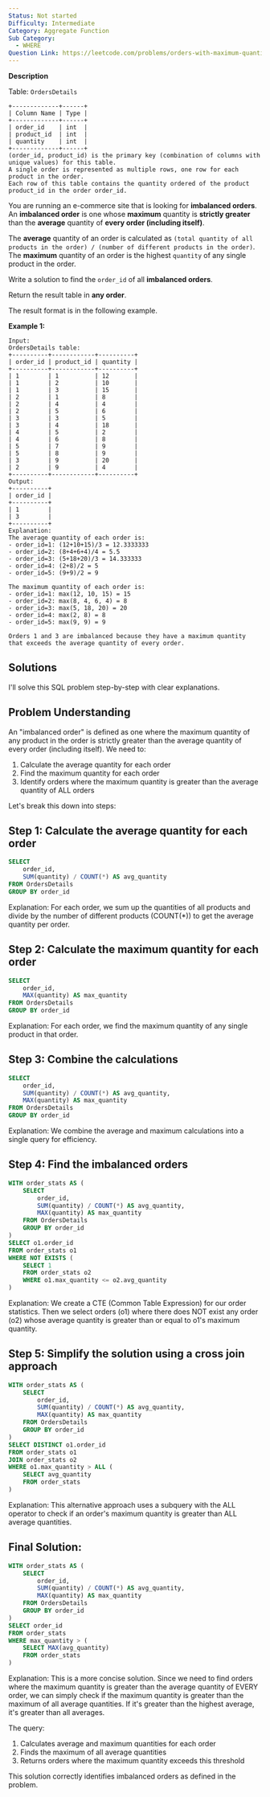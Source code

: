 ```yaml
---
Status: Not started
Difficulty: Intermediate
Category: Aggregate Function
Sub Category:
  - WHERE
Question Link: https://leetcode.com/problems/orders-with-maximum-quantity-above-average
---
```

**Description**

Table: `OrdersDetails`

```Plain
+-------------+------+
| Column Name | Type |
+-------------+------+
| order_id    | int  |
| product_id  | int  |
| quantity    | int  |
+-------------+------+
(order_id, product_id) is the primary key (combination of columns with unique values) for this table.
A single order is represented as multiple rows, one row for each product in the order.
Each row of this table contains the quantity ordered of the product product_id in the order order_id.
```

You are running an e-commerce site that is looking for **imbalanced orders**. An **imbalanced order** is one whose **maximum** quantity is **strictly greater** than the **average** quantity of **every order (including itself)**.

The **average** quantity of an order is calculated as `(total quantity of all products in the order) / (number of different products in the order)`. The **maximum** quantity of an order is the highest `quantity` of any single product in the order.

Write a solution to find the `order_id` of all **imbalanced orders**.

Return the result table in **any order**.

The result format is in the following example.

**Example 1:**

```Plain
Input:
OrdersDetails table:
+----------+------------+----------+
| order_id | product_id | quantity |
+----------+------------+----------+
| 1        | 1          | 12       |
| 1        | 2          | 10       |
| 1        | 3          | 15       |
| 2        | 1          | 8        |
| 2        | 4          | 4        |
| 2        | 5          | 6        |
| 3        | 3          | 5        |
| 3        | 4          | 18       |
| 4        | 5          | 2        |
| 4        | 6          | 8        |
| 5        | 7          | 9        |
| 5        | 8          | 9        |
| 3        | 9          | 20       |
| 2        | 9          | 4        |
+----------+------------+----------+
Output:
+----------+
| order_id |
+----------+
| 1        |
| 3        |
+----------+
Explanation:
The average quantity of each order is:
- order_id=1: (12+10+15)/3 = 12.3333333
- order_id=2: (8+4+6+4)/4 = 5.5
- order_id=3: (5+18+20)/3 = 14.333333
- order_id=4: (2+8)/2 = 5
- order_id=5: (9+9)/2 = 9

The maximum quantity of each order is:
- order_id=1: max(12, 10, 15) = 15
- order_id=2: max(8, 4, 6, 4) = 8
- order_id=3: max(5, 18, 20) = 20
- order_id=4: max(2, 8) = 8
- order_id=5: max(9, 9) = 9

Orders 1 and 3 are imbalanced because they have a maximum quantity that exceeds the average quantity of every order.
```

## Solutions

I'll solve this SQL problem step-by-step with clear explanations.

## Problem Understanding

An "imbalanced order" is defined as one where the maximum quantity of any product in the order is strictly greater than the average quantity of every order (including itself). We need to:

1. Calculate the average quantity for each order
2. Find the maximum quantity for each order
3. Identify orders where the maximum quantity is greater than the average quantity of ALL orders

Let's break this down into steps:

## Step 1: Calculate the average quantity for each order

```SQL
SELECT
    order_id,
    SUM(quantity) / COUNT(*) AS avg_quantity
FROM OrdersDetails
GROUP BY order_id
```

Explanation: For each order, we sum up the quantities of all products and divide by the number of different products (COUNT(*)) to get the average quantity per order.

## Step 2: Calculate the maximum quantity for each order

```SQL
SELECT
    order_id,
    MAX(quantity) AS max_quantity
FROM OrdersDetails
GROUP BY order_id
```

Explanation: For each order, we find the maximum quantity of any single product in that order.

## Step 3: Combine the calculations

```SQL
SELECT
    order_id,
    SUM(quantity) / COUNT(*) AS avg_quantity,
    MAX(quantity) AS max_quantity
FROM OrdersDetails
GROUP BY order_id
```

Explanation: We combine the average and maximum calculations into a single query for efficiency.

## Step 4: Find the imbalanced orders

```SQL
WITH order_stats AS (
    SELECT
        order_id,
        SUM(quantity) / COUNT(*) AS avg_quantity,
        MAX(quantity) AS max_quantity
    FROM OrdersDetails
    GROUP BY order_id
)
SELECT o1.order_id
FROM order_stats o1
WHERE NOT EXISTS (
    SELECT 1
    FROM order_stats o2
    WHERE o1.max_quantity <= o2.avg_quantity
)
```

Explanation: We create a CTE (Common Table Expression) for our order statistics. Then we select orders (o1) where there does NOT exist any order (o2) whose average quantity is greater than or equal to o1's maximum quantity.

## Step 5: Simplify the solution using a cross join approach

```SQL
WITH order_stats AS (
    SELECT
        order_id,
        SUM(quantity) / COUNT(*) AS avg_quantity,
        MAX(quantity) AS max_quantity
    FROM OrdersDetails
    GROUP BY order_id
)
SELECT DISTINCT o1.order_id
FROM order_stats o1
JOIN order_stats o2
WHERE o1.max_quantity > ALL (
    SELECT avg_quantity
    FROM order_stats
)
```

Explanation: This alternative approach uses a subquery with the ALL operator to check if an order's maximum quantity is greater than ALL average quantities.

## Final Solution:

```SQL
WITH order_stats AS (
    SELECT
        order_id,
        SUM(quantity) / COUNT(*) AS avg_quantity,
        MAX(quantity) AS max_quantity
    FROM OrdersDetails
    GROUP BY order_id
)
SELECT order_id
FROM order_stats
WHERE max_quantity > (
    SELECT MAX(avg_quantity)
    FROM order_stats
)
```

Explanation: This is a more concise solution. Since we need to find orders where the maximum quantity is greater than the average quantity of EVERY order, we can simply check if the maximum quantity is greater than the maximum of all average quantities. If it's greater than the highest average, it's greater than all averages.

The query:

1. Calculates average and maximum quantities for each order
2. Finds the maximum of all average quantities
3. Returns orders where the maximum quantity exceeds this threshold

This solution correctly identifies imbalanced orders as defined in the problem.
